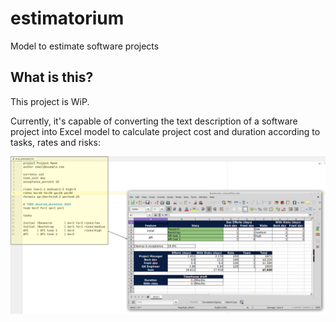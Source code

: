 # estimatorium
Model to estimate software projects

## What is this?

This project is WiP. 

Currently, it's capable of converting the text description of a software project into Excel model to calculate project cost and duration according to tasks, rates and risks:

![what is it?](img.png)
